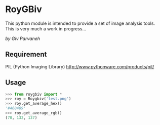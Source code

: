 # RoyGBiv

This python module is intended to provide a set of image analysis tools. This is very much a work in progress...

_by Giv Parvaneh_

## Requirement

PIL (Python Imaging Library)
http://www.pythonware.com/products/pil/

## Usage

```python
>>> from roygbiv import *
>>> roy = Roygbiv('test.png')
>>> roy.get_average_hex()
'#468489'
>>> roy.get_average_rgb()
(70, 132, 137)
```
